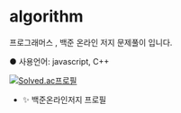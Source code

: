# algorithm
프로그래머스 , 백준 온라인 저지 문제풀이 입니다.

● 사용언어: javascript, C++

[![Solved.ac프로필](http://mazassumnida.wtf/api/v2/generate_badge?boj=alwwwwways)](https://solved.ac/alwwwwwys)
- ✨ 백준온라인저지 프로필
